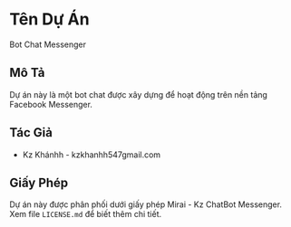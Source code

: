 # Tên Dự Án

Bot Chat Messenger

## Mô Tả

Dự án này là một bot chat được xây dựng để hoạt động trên nền tảng Facebook Messenger.

## Tác Giả

- Kz Khánhh - kzkhanhh547gmail.com

## Giấy Phép

Dự án này được phân phối dưới giấy phép Mirai - Kz ChatBot Messenger. Xem file `LICENSE.md` để biết thêm chi tiết.